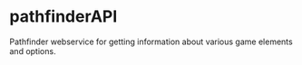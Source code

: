 # pathfinderAPI
Pathfinder webservice for getting information about various game elements and options.
